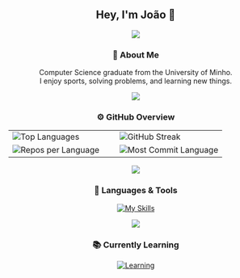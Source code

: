 <div align="center">

## Hey, I'm João 👋

<img src="https://capsule-render.vercel.app/api?type=cylinder&color=0:74b5fa,50:4493f8,100:beaafc&height=5&section=divider&animation=blinking"/>

### 🧠 About Me
Computer Science graduate from the University of Minho.  
I enjoy sports, solving problems, and learning new things.

<img src="https://capsule-render.vercel.app/api?type=cylinder&color=0:74b5fa,50:4493f8,100:beaafc&height=5&section=divider&animation=blinking"/>

### ⚙️ GitHub Overview

<table>
<tr>
<td width="50%">
<img src="https://github-readme-stats.vercel.app/api/top-langs/?username=joaomirraa&layout=donut&theme=tokyonight&hide_border=true&langs_count=10" alt="Top Languages"/>
</td>
<td width="50%">
<img src="https://streak-stats.demolab.com?user=joaomirraa&theme=tokyonight&hide_border=true&date_format=j%20M%5B%20Y%5D" alt="GitHub Streak"/>
</td>
</tr>
<tr>
<td width="50%">
<img src="https://github-profile-summary-cards.vercel.app/api/cards/repos-per-language?username=joaomirraa&theme=tokyonight" alt="Repos per Language"/>
</td>
<td width="50%">
<img src="https://github-profile-summary-cards.vercel.app/api/cards/most-commit-language?username=joaomirraa&theme=tokyonight" alt="Most Commit Language"/>
</td>
</tr>
</table>

<img src="https://capsule-render.vercel.app/api?type=cylinder&color=0:74b5fa,50:4493f8,100:beaafc&height=5&section=divider&animation=blinking"/>

### 🧰 Languages & Tools

[![My Skills](https://skillicons.dev/icons?i=rust,java,c,cpp,python,html,matlab,r,powershell,git,github,clion,pycharm,idea,visualstudio,vscode,cmake,react&perline=14)](https://skillicons.dev)

<img src="https://capsule-render.vercel.app/api?type=cylinder&color=0:74b5fa,50:4493f8,100:beaafc&height=5&section=divider&animation=blinking"/>

### 📚 Currently Learning

[![Learning](https://skillicons.dev/icons?i=python,mysql,java,c&perline=10)](https://skillicons.dev)

</div>
